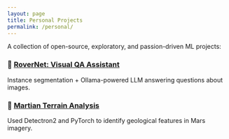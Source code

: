 ```yaml
---
layout: page
title: Personal Projects
permalink: /personal/
---
```


A collection of open-source, exploratory, and passion-driven ML projects:

### 🧠 [RoverNet: Visual QA Assistant](./personal/project1/README.md)
Instance segmentation + Ollama-powered LLM answering questions about images.

### 🌋 [Martian Terrain Analysis](./personal/martian-segmentation/)
Used Detectron2 and PyTorch to identify geological features in Mars imagery.
